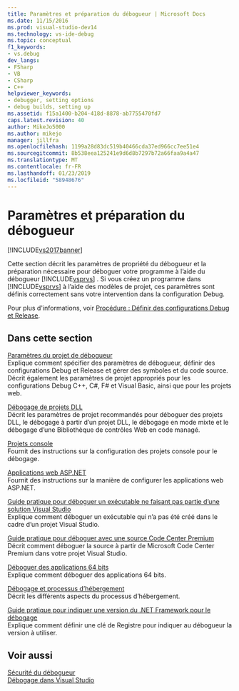 ```yaml
---
title: Paramètres et préparation du débogueur | Microsoft Docs
ms.date: 11/15/2016
ms.prod: visual-studio-dev14
ms.technology: vs-ide-debug
ms.topic: conceptual
f1_keywords:
- vs.debug
dev_langs:
- FSharp
- VB
- CSharp
- C++
helpviewer_keywords:
- debugger, setting options
- debug builds, setting up
ms.assetid: f15a1400-b204-418d-8878-ab7755470fd7
caps.latest.revision: 40
author: MikeJo5000
ms.author: mikejo
manager: jillfra
ms.openlocfilehash: 1199a28d83dc519b40466cda37ed966cc7ee51e4
ms.sourcegitcommit: 8b538eea125241e9d6d8b7297b72a66faa9a4a47
ms.translationtype: MT
ms.contentlocale: fr-FR
ms.lasthandoff: 01/23/2019
ms.locfileid: "58948676"
---
```

# <a name="debugger-settings-and-preparation"></a>Paramètres et préparation du débogueur
[!INCLUDE[vs2017banner](../includes/vs2017banner.md)]

Cette section décrit les paramètres de propriété du débogueur et la préparation nécessaire pour déboguer votre programme à l’aide du débogueur [!INCLUDE[vsprvs](../includes/vsprvs-md.md)] . Si vous créez un programme dans [!INCLUDE[vsprvs](../includes/vsprvs-md.md)] à l’aide des modèles de projet, ces paramètres sont définis correctement sans votre intervention dans la configuration Debug.  
  
 Pour plus d'informations, voir [Procédure : Définir des configurations Debug et Release](../debugger/how-to-set-debug-and-release-configurations.md).  
  
## <a name="in-this-section"></a>Dans cette section  
 [Paramètres du projet de débogueur](../debugger/debugger-project-settings.md)  
 Explique comment spécifier des paramètres de débogueur, définir des configurations Debug et Release et gérer des symboles et du code source. Décrit également les paramètres de projet appropriés pour les configurations Debug C++, C#, F# et Visual Basic, ainsi que pour les projets web.  
  
 [Débogage de projets DLL](../debugger/debugging-dll-projects.md)  
 Décrit les paramètres de projet recommandés pour déboguer des projets DLL, le débogage à partir d’un projet DLL, le débogage en mode mixte et le débogage d’une Bibliothèque de contrôles Web en code managé.  
  
 [Projets console](../debugger/debugging-preparation-console-projects.md)  
 Fournit des instructions sur la configuration des projets console pour le débogage.  
  
 [Applications web ASP.NET](../debugger/debugging-preparation-aspnet-web-applications.md)  
 Fournit des instructions sur la manière de configurer les applications web ASP.NET.  
  
 [Guide pratique pour déboguer un exécutable ne faisant pas partie d’une solution Visual Studio](../debugger/how-to-debug-an-executable-not-part-of-a-visual-studio-solution.md)  
 Explique comment déboguer un exécutable qui n’a pas été créé dans le cadre d’un projet Visual Studio.  
  
 [Guide pratique pour déboguer avec une source Code Center Premium](../debugger/how-to-debug-with-code-center-premium-source.md)  
 Décrit comment déboguer la source à partir de Microsoft Code Center Premium dans votre projet Visual Studio.  
  
 [Déboguer des applications 64 bits](../debugger/debug-64-bit-applications.md)  
 Explique comment déboguer des applications 64 bits.  
  
 [Débogage et processus d’hébergement](../debugger/debugging-and-the-hosting-process.md)  
 Décrit les différents aspects du processus d’hébergement.  
  
 [Guide pratique pour indiquer une version du .NET Framework pour le débogage](../debugger/how-to-specify-a-dotnet-framework-version-for-debugging.md)  
 Explique comment définir une clé de Registre pour indiquer au débogueur la version à utiliser.  
  
## <a name="see-also"></a>Voir aussi  
 [Sécurité du débogueur](../debugger/debugger-security.md)   
 [Débogage dans Visual Studio](../debugger/debugging-in-visual-studio.md)
